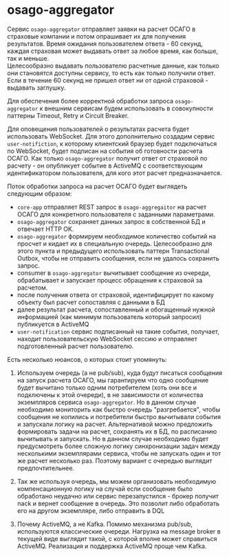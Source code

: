 # osago-aggregator

Сервис `osago-aggregator` отправляет заявки на расчет ОСАГО в страховые компании и потом опрашивает их для получения 
результатов. Время ожидания пользователем ответа - 60 секунд, каждая страховая может выдавать ответ за любое время, как 
больше, так и меньше.  
Целесообразно выдавать пользователю расчетные данные, как только они становятся доступны сервису, то есть как только получили ответ.
Если в течение 60 секунд не пришел ответ ни от одной страховой - выдавать заглушку. 

Для обеспечения более корректной обработки запроса `osago-aggregator` к внешним сервисам будем использовать в совокупности паттерны 
Timeout, Retry и Circuit Breaker. 

Для оповещения пользователей о результатах расчета будет использовать WebSocket. Для этого дополнительно создадим сервис 
`user-notifiction`, к которому клиентский браузер будет подключаться по WebSocket, будет подписан на события об готовности 
расчета ОСАГО. Как только `osago-aggregator` получит ответ от страховой по расчету - он опубликует событие в ActiveMQ с 
соответствующим идентификатором пользователя, для кого этот расчет предназначается.

Поток обработки запроса на расчет ОСАГО будет выглядеть следующим образом:  
- `core-app` отправляет REST запрос в `osago-aggregaitor` на расчет ОСАГО для конкретного пользователя с заданными параметрами.
- `osago-aggregator` сохраняет данных запрос в собственной БД и отвечает HTTP OK.
- `osago-aggregator` формируем необходимое количество событий на просчет и кидает их в специальную очередь. 
Целесообразно для этого пункта и предыдущего использовать паттерн Transactional Outbox, чтобы не отправить сообщения, если не удалось сохранить запрос. 
- consumer в `osago-aggregator` вычитывает сообщение из очереди, обрабатывает и запускает процесс обращения к страховой за расчетом.
- после получения ответа от страховой, идентифицирует по какому объекту был расчет сопоставляя с данными в БД
- далее результат расчета, сопоставленный и обогащенный нужной информацией (как минимум пользователь который запросил) публикуется в ActiveMQ
- `user-notification` сервис подписанный на такие события, получает, находит пользовательскую WebSocket сессию и отправляет подготовленный расчет пользователю.

Есть несколько нюансов, о которых стоит упомянуть:  

1. Используем очередь (а не pub/sub), куда будут писаться сообщения на запуск расчета ОСАГО, мы гарантируем что одно сообщение
будет вычитано только одним потребителем (хоть они все и подключены к этой очереди), в не зависимости от количества экземпляров сервиса `osago-aggregator`. 
Но в данном случае необходимо мониторить как быстро очередь "разгребается", чтобы сообщения не копились и потребители быстро вычитывали события и запускали логику на расчет.
Альтернативой можно предложить формировать задачи на расчет, сохранять их в БД, по расписанию вычитывать и запускать. 
Но в данном случае необходимо будет предусмотреть более сложную логику синхронизации задач между несколькими экземплярами сервиса, 
чтобы не запускать один и тот же расчет несколько раз. Поэтому вариант с очередью выглядит предпочтительнее.

2. Так же используя очередь, мы можем организовать необходимую компенсационную логику на случай если сообщение было обработано неудачно
или сервис перезапустился - брокер получит nack и вернет сообщение в очередь. Это позволит либо обработать его на другом экземпляре, либо отправить в DQL

3. Почему ActiveMQ, а не Kafka. Помимо механизма pub/sub, используются классические очереди. Нагрузка на message broker
в текущей виде выглядит такой, с которой вполне может справиться ActiveMQ. Реализация и поддержка ActiveMQ проще чем Kafka.